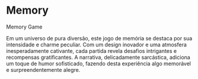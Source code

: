 # Memory
Memory Game

Em um universo de pura diversão, este jogo de memória se destaca por sua intensidade e charme peculiar. Com um design inovador e uma atmosfera inesperadamente cativante, cada partida revela desafios intrigantes e recompensas gratificantes. A narrativa, delicadamente sarcástica, adiciona um toque de humor sofisticado, fazendo desta experiência algo memorável e surpreendentemente alegre.
